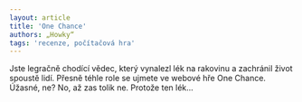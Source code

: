 ```yaml
---
layout: article
title: 'One Chance'
authors: „Howky“
tags: 'recenze, počítačová hra'
---
```


Jste legračně chodící vědec, který vynalezl lék na rakovinu a zachránil život spoustě lidí. Přesně téhle role se ujmete ve webové hře One Chance. Úžasné, ne? No, až zas tolik ne. Protože ten lék...
